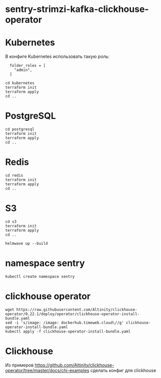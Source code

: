 # sentry-strimzi-kafka-clickhouse-operator

# Kubernetes
В конфиге Kubernetes использовать такую роль:
```
  folder_roles = [
    "admin",
  ]
```
```shell
cd kubernetes
terraform init
terraform apply
cd ..
```

# PostgreSQL
```shell
cd postgresql
terraform init
terraform apply
cd ..
```

# Redis
```shell
cd redis
terraform init
terraform apply
cd ..
```

# S3
```shell
cd s3
terraform init
terraform apply
cd ..
```

```shell
helmwave up --build
```

# namespace sentry
```shell
kubectl create namespace sentry
```

# clickhouse operator
```shell
wget https://raw.githubusercontent.com/Altinity/clickhouse-operator/0.22.1/deploy/operator/clickhouse-operator-install-bundle.yaml
sed -i 's/image: /image: dockerhub.timeweb.cloud\//g' clickhouse-operator-install-bundle.yaml
kubectl apply -f clickhouse-operator-install-bundle.yaml
```

# Clickhouse
Из примеров https://github.com/Altinity/clickhouse-operator/tree/master/docs/chi-examples сделать конфиг для clickhouse

